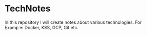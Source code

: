 # TechNotes
In this repository I will create notes about various technologies. For Example: Docker, K8S, GCP, Git etc.
